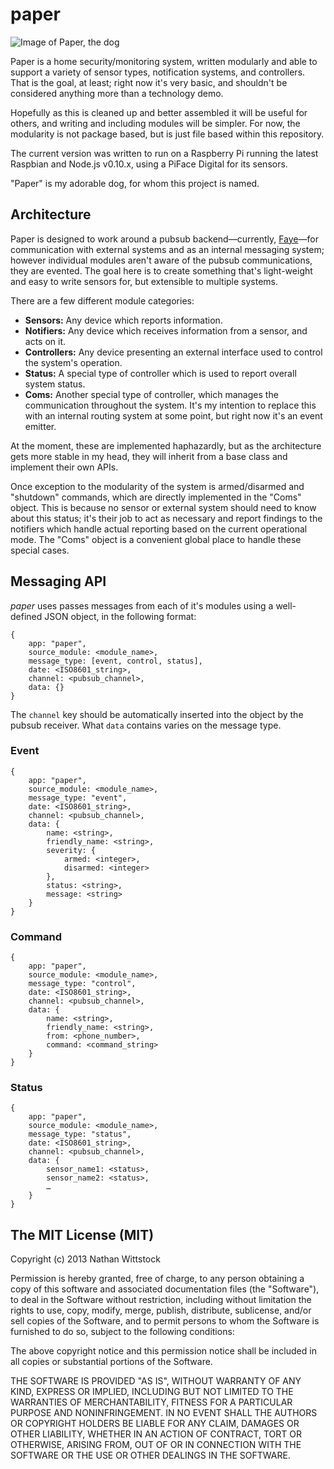 paper
=====

![Image of Paper, the dog](https://raw.github.com/fardog/paper/master/docs/assets/images/paper.jpg "Paper, a dog.")

Paper is a home security/monitoring system, written modularly and able to 
support a variety of sensor types, notification systems, and controllers. That 
is the goal, at least; right now it's very basic, and shouldn't be considered 
anything more than a technology demo.

Hopefully as this is cleaned up and better assembled it will be useful for 
others, and writing and including modules will be simpler. For now, the 
modularity is not package based, but is just file based within this repository.

The current version was written to run on a Raspberry Pi running the latest 
Raspbian and Node.js v0.10.x, using a PiFace Digital for its sensors.

"Paper" is my adorable dog, for whom this project is named.

Architecture
------------

Paper is designed to work around a pubsub backend—currently, 
[Faye](https://npmjs.org/package/faye)—for communication with external systems 
and as an internal messaging system; however individual modules aren't aware of 
the pubsub communications, they are evented. The goal here is to create 
something that's light-weight and easy to write sensors for, but extensible to 
multiple systems.

There are a few different module categories:

- **Sensors:** Any device which reports information.
- **Notifiers:** Any device which receives information from a sensor, and acts
on it.
- **Controllers:** Any device presenting an external interface used to control 
the system's operation.
- **Status:** A special type of controller which is used to report overall 
system status.
- **Coms:** Another special type of controller, which manages the communication 
throughout the system. It's my intention to replace this with an internal 
routing system at some point, but right now it's an event emitter.

At the moment, these are implemented haphazardly, but as the architecture gets 
more stable in my head, they will inherit from a base class and implement their 
own APIs.

Once exception to the modularity of the system is armed/disarmed and "shutdown" 
commands, which are directly implemented in the "Coms" object. This is because 
no sensor or external system should need to know about this status; it's their 
job to act as necessary and report findings to the notifiers which handle 
actual reporting based on the current operational mode. The "Coms" object is a 
convenient global place to handle these special cases.

Messaging API
-------------

*paper* uses passes messages from each of it's modules using a well-defined JSON
object, in the following format:

```
{
    app: "paper",
    source_module: <module_name>,
    message_type: [event, control, status],
    date: <ISO8601_string>,
    channel: <pubsub_channel>,
    data: {}
}
```

The `channel` key should be automatically inserted into the object by the pubsub
receiver. What `data` contains varies on the message type.

### Event

```
{
    app: "paper",
    source_module: <module_name>,
    message_type: "event",
    date: <ISO8601_string>,
    channel: <pubsub_channel>,
    data: {
        name: <string>,
        friendly_name: <string>,
        severity: {
            armed: <integer>,
            disarmed: <integer>
        },
        status: <string>,
        message: <string>
    }
}
```

### Command

```
{
    app: "paper",
    source_module: <module_name>,
    message_type: "control",
    date: <ISO8601_string>,
    channel: <pubsub_channel>,
    data: {
        name: <string>,
        friendly_name: <string>,
        from: <phone_number>,
        command: <command_string>
    }
}
```

### Status

```
{
    app: "paper",
    source_module: <module_name>,
    message_type: "status",
    date: <ISO8601_string>,
    channel: <pubsub_channel>,
    data: {
        sensor_name1: <status>,
        sensor_name2: <status>,
        …
    }
}
```

The MIT License (MIT)
---------------------

Copyright (c) 2013 Nathan Wittstock

Permission is hereby granted, free of charge, to any person obtaining a copy of
this software and associated documentation files (the "Software"), to deal in
the Software without restriction, including without limitation the rights to
use, copy, modify, merge, publish, distribute, sublicense, and/or sell copies of
the Software, and to permit persons to whom the Software is furnished to do so,
subject to the following conditions:

The above copyright notice and this permission notice shall be included in all
copies or substantial portions of the Software.

THE SOFTWARE IS PROVIDED "AS IS", WITHOUT WARRANTY OF ANY KIND, EXPRESS OR
IMPLIED, INCLUDING BUT NOT LIMITED TO THE WARRANTIES OF MERCHANTABILITY, FITNESS
FOR A PARTICULAR PURPOSE AND NONINFRINGEMENT. IN NO EVENT SHALL THE AUTHORS OR
COPYRIGHT HOLDERS BE LIABLE FOR ANY CLAIM, DAMAGES OR OTHER LIABILITY, WHETHER
IN AN ACTION OF CONTRACT, TORT OR OTHERWISE, ARISING FROM, OUT OF OR IN
CONNECTION WITH THE SOFTWARE OR THE USE OR OTHER DEALINGS IN THE SOFTWARE.
